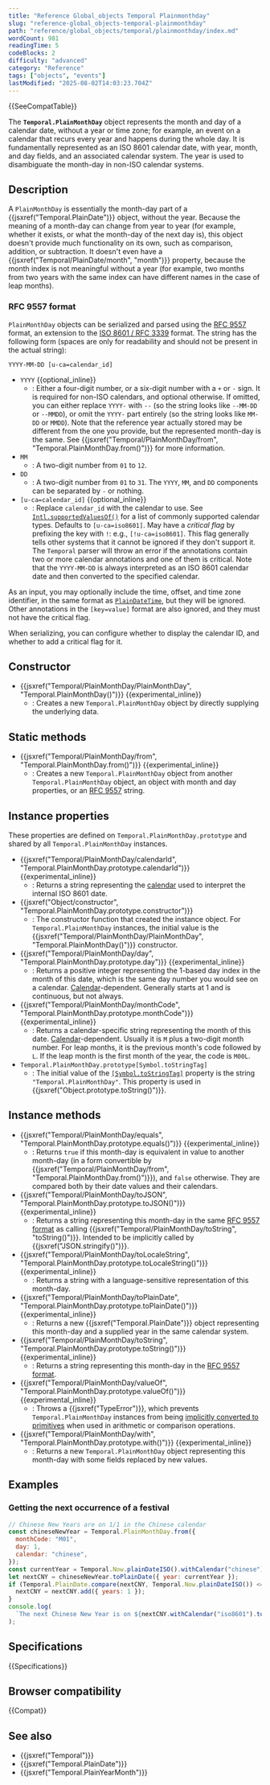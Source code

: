 ```yaml
---
title: "Reference Global_objects Temporal Plainmonthday"
slug: "reference-global_objects-temporal-plainmonthday"
path: "reference/global_objects/temporal/plainmonthday/index.md"
wordCount: 981
readingTime: 5
codeBlocks: 2
difficulty: "advanced"
category: "Reference"
tags: ["objects", "events"]
lastModified: "2025-08-02T14:03:23.704Z"
---
```



{{SeeCompatTable}}

The **`Temporal.PlainMonthDay`** object represents the month and day of a calendar date, without a year or time zone; for example, an event on a calendar that recurs every year and happens during the whole day. It is fundamentally represented as an ISO 8601 calendar date, with year, month, and day fields, and an associated calendar system. The year is used to disambiguate the month-day in non-ISO calendar systems.

## Description

A `PlainMonthDay` is essentially the month-day part of a {{jsxref("Temporal.PlainDate")}} object, without the year. Because the meaning of a month-day can change from year to year (for example, whether it exists, or what the month-day of the next day is), this object doesn't provide much functionality on its own, such as comparison, addition, or subtraction. It doesn't even have a {{jsxref("Temporal/PlainDate/month", "month")}} property, because the month index is not meaningful without a year (for example, two months from two years with the same index can have different names in the case of leap months).

### RFC 9557 format

`PlainMonthDay` objects can be serialized and parsed using the [RFC 9557](https://datatracker.ietf.org/doc/html/rfc9557) format, an extension to the [ISO 8601 / RFC 3339](https://datatracker.ietf.org/doc/html/rfc3339) format. The string has the following form (spaces are only for readability and should not be present in the actual string):

```plain
YYYY-MM-DD [u-ca=calendar_id]
```

- `YYYY` {{optional_inline}}
  - : Either a four-digit number, or a six-digit number with a `+` or `-` sign. It is required for non-ISO calendars, and optional otherwise. If omitted, you can either replace `YYYY-` with `--` (so the string looks like `--MM-DD` or `--MMDD`), or omit the `YYYY-` part entirely (so the string looks like `MM-DD` or `MMDD`). Note that the reference year actually stored may be different from the one you provide, but the represented month-day is the same. See {{jsxref("Temporal/PlainMonthDay/from", "Temporal.PlainMonthDay.from()")}} for more information.
- `MM`
  - : A two-digit number from `01` to `12`.
- `DD`
  - : A two-digit number from `01` to `31`. The `YYYY`, `MM`, and `DD` components can be separated by `-` or nothing.
- `[u-ca=calendar_id]` {{optional_inline}}
  - : Replace `calendar_id` with the calendar to use. See [`Intl.supportedValuesOf()`](/en-US/docs/Web/JavaScript/Reference/Global_Objects/Intl/supportedValuesOf#supported_calendar_types) for a list of commonly supported calendar types. Defaults to `[u-ca=iso8601]`. May have a _critical flag_ by prefixing the key with `!`: e.g., `[!u-ca=iso8601]`. This flag generally tells other systems that it cannot be ignored if they don't support it. The `Temporal` parser will throw an error if the annotations contain two or more calendar annotations and one of them is critical. Note that the `YYYY-MM-DD` is always interpreted as an ISO 8601 calendar date and then converted to the specified calendar.

As an input, you may optionally include the time, offset, and time zone identifier, in the same format as [`PlainDateTime`](/en-US/docs/Web/JavaScript/Reference/Global_Objects/Temporal/PlainDateTime#rfc_9557_format), but they will be ignored. Other annotations in the `[key=value]` format are also ignored, and they must not have the critical flag.

When serializing, you can configure whether to display the calendar ID, and whether to add a critical flag for it.

## Constructor

- {{jsxref("Temporal/PlainMonthDay/PlainMonthDay", "Temporal.PlainMonthDay()")}} {{experimental_inline}}
  - : Creates a new `Temporal.PlainMonthDay` object by directly supplying the underlying data.

## Static methods

- {{jsxref("Temporal/PlainMonthDay/from", "Temporal.PlainMonthDay.from()")}} {{experimental_inline}}
  - : Creates a new `Temporal.PlainMonthDay` object from another `Temporal.PlainMonthDay` object, an object with month and day properties, or an [RFC 9557](#rfc_9557_format) string.

## Instance properties

These properties are defined on `Temporal.PlainMonthDay.prototype` and shared by all `Temporal.PlainMonthDay` instances.

- {{jsxref("Temporal/PlainMonthDay/calendarId", "Temporal.PlainMonthDay.prototype.calendarId")}} {{experimental_inline}}
  - : Returns a string representing the [calendar](/en-US/docs/Web/JavaScript/Reference/Global_Objects/Temporal#calendars) used to interpret the internal ISO 8601 date.
- {{jsxref("Object/constructor", "Temporal.PlainMonthDay.prototype.constructor")}}
  - : The constructor function that created the instance object. For `Temporal.PlainMonthDay` instances, the initial value is the {{jsxref("Temporal/PlainMonthDay/PlainMonthDay", "Temporal.PlainMonthDay()")}} constructor.
- {{jsxref("Temporal/PlainMonthDay/day", "Temporal.PlainMonthDay.prototype.day")}} {{experimental_inline}}
  - : Returns a positive integer representing the 1-based day index in the month of this date, which is the same day number you would see on a calendar. [Calendar](/en-US/docs/Web/JavaScript/Reference/Global_Objects/Temporal#calendars)-dependent. Generally starts at 1 and is continuous, but not always.
- {{jsxref("Temporal/PlainMonthDay/monthCode", "Temporal.PlainMonthDay.prototype.monthCode")}} {{experimental_inline}}
  - : Returns a calendar-specific string representing the month of this date. [Calendar](/en-US/docs/Web/JavaScript/Reference/Global_Objects/Temporal#calendars)-dependent. Usually it is `M` plus a two-digit month number. For leap months, it is the previous month's code followed by `L`. If the leap month is the first month of the year, the code is `M00L`.
- `Temporal.PlainMonthDay.prototype[Symbol.toStringTag]`
  - : The initial value of the [`[Symbol.toStringTag]`](/en-US/docs/Web/JavaScript/Reference/Global_Objects/Symbol/toStringTag) property is the string `"Temporal.PlainMonthDay"`. This property is used in {{jsxref("Object.prototype.toString()")}}.

## Instance methods

- {{jsxref("Temporal/PlainMonthDay/equals", "Temporal.PlainMonthDay.prototype.equals()")}} {{experimental_inline}}
  - : Returns `true` if this month-day is equivalent in value to another month-day (in a form convertible by {{jsxref("Temporal/PlainMonthDay/from", "Temporal.PlainMonthDay.from()")}}), and `false` otherwise. They are compared both by their date values and their calendars.
- {{jsxref("Temporal/PlainMonthDay/toJSON", "Temporal.PlainMonthDay.prototype.toJSON()")}} {{experimental_inline}}
  - : Returns a string representing this month-day in the same [RFC 9557 format](#rfc_9557_format) as calling {{jsxref("Temporal/PlainMonthDay/toString", "toString()")}}. Intended to be implicitly called by {{jsxref("JSON.stringify()")}}.
- {{jsxref("Temporal/PlainMonthDay/toLocaleString", "Temporal.PlainMonthDay.prototype.toLocaleString()")}} {{experimental_inline}}
  - : Returns a string with a language-sensitive representation of this month-day.
- {{jsxref("Temporal/PlainMonthDay/toPlainDate", "Temporal.PlainMonthDay.prototype.toPlainDate()")}} {{experimental_inline}}
  - : Returns a new {{jsxref("Temporal.PlainDate")}} object representing this month-day and a supplied year in the same calendar system.
- {{jsxref("Temporal/PlainMonthDay/toString", "Temporal.PlainMonthDay.prototype.toString()")}} {{experimental_inline}}
  - : Returns a string representing this month-day in the [RFC 9557 format](#rfc_9557_format).
- {{jsxref("Temporal/PlainMonthDay/valueOf", "Temporal.PlainMonthDay.prototype.valueOf()")}} {{experimental_inline}}
  - : Throws a {{jsxref("TypeError")}}, which prevents `Temporal.PlainMonthDay` instances from being [implicitly converted to primitives](/en-US/docs/Web/JavaScript/Guide/Data_structures#primitive_coercion) when used in arithmetic or comparison operations.
- {{jsxref("Temporal/PlainMonthDay/with", "Temporal.PlainMonthDay.prototype.with()")}} {{experimental_inline}}
  - : Returns a new `Temporal.PlainMonthDay` object representing this month-day with some fields replaced by new values.

## Examples

### Getting the next occurrence of a festival

```js
// Chinese New Years are on 1/1 in the Chinese calendar
const chineseNewYear = Temporal.PlainMonthDay.from({
  monthCode: "M01",
  day: 1,
  calendar: "chinese",
});
const currentYear = Temporal.Now.plainDateISO().withCalendar("chinese").year;
let nextCNY = chineseNewYear.toPlainDate({ year: currentYear });
if (Temporal.PlainDate.compare(nextCNY, Temporal.Now.plainDateISO()) <= 0) {
  nextCNY = nextCNY.add({ years: 1 });
}
console.log(
  `The next Chinese New Year is on ${nextCNY.withCalendar("iso8601").toLocaleString()}`,
);
```

## Specifications

{{Specifications}}

## Browser compatibility

{{Compat}}

## See also

- {{jsxref("Temporal")}}
- {{jsxref("Temporal.PlainDate")}}
- {{jsxref("Temporal.PlainYearMonth")}}
